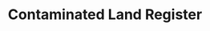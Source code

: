 ---
schema: default
title: Contaminated Land Register
organization: Dumfries and Galloway Council
notes: 
resources:

  - name: Contaminated Land Register ZIP
  - url: https://data.usmart.io/org/9762f781-5c04-4759-a70b-afc585af1d12/resource?resourceGUID=e9b516c9-2ccd-4da5-96b8-d3c252418a15
  - format: ZIP

  - name: Contaminated Land Register JSON
  - url: https://api.usmart.io/org/9762f781-5c04-4759-a70b-afc585af1d12/2f44f5af-a48f-4e4f-8387-799c130da2df/1/urql
  - format: JSON

license: OGL3
category:

  - Built environment


  - Planning

maintainer: Tim Wisniewski
maintainer_email: tim@timwis.com
---